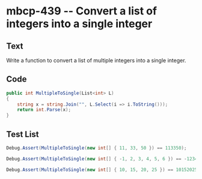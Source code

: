 # mbcp-439 -- Convert a list of integers into a single integer

## Text

Write a function to convert a list of multiple integers into a single integer.

## Code

```csharp
public int MultipleToSingle(List<int> L)
{
    string x = string.Join("", L.Select(i => i.ToString()));
    return int.Parse(x);
}
```

## Test List

```csharp
Debug.Assert(MultipleToSingle(new int[] { 11, 33, 50 }) == 113350);
```

```csharp
Debug.Assert(MultipleToSingle(new int[] { -1, 2, 3, 4, 5, 6 }) == -123456);
```

```csharp
Debug.Assert(MultipleToSingle(new int[] { 10, 15, 20, 25 }) == 10152025);
```
